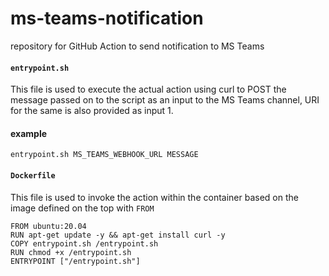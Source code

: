 # ms-teams-notification
repository for GitHub Action to send notification to MS Teams
#### `entrypoint.sh`
This file is used to execute the actual action using curl to POST the message passed on to the script as an input to the MS Teams channel, URI for the same is also provided as input 1.
#### example
```
entrypoint.sh MS_TEAMS_WEBHOOK_URL MESSAGE
```
#### `Dockerfile`
This file is used to invoke the action within the container based on the image defined on the top with `FROM`
```
FROM ubuntu:20.04
RUN apt-get update -y && apt-get install curl -y
COPY entrypoint.sh /entrypoint.sh
RUN chmod +x /entrypoint.sh
ENTRYPOINT ["/entrypoint.sh"]
```
